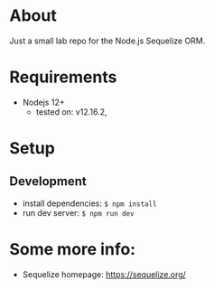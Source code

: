 # About 
Just a small lab repo for the Node.js Sequelize ORM.

# Requirements
* Nodejs 12+  
    * tested on: v12.16.2, 

# Setup
## Development
* install dependencies: `$ npm install`
* run dev server:  `$ npm run dev`

# Some more info:
* Sequelize homepage: https://sequelize.org/
